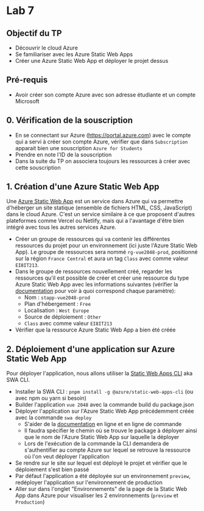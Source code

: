 # Lab 7

## Objectif du TP

- Découvrir le cloud Azure
- Se familiariser avec les Azure Static Web Apps
- Créer une Azure Static Web App et déployer le projet dessus

## Pré-requis

- Avoir créer son compte Azure avec son adresse étudiante et un compte Microsoft

## 0. Vérification de la souscription

- En se connectant sur Azure (https://portal.azure.com) avec le compte qui a servi à créer son compte Azure, vérifier que dans `Subscription` apparait bien une souscription `Azure for Students`
- Prendre en note l'ID de la souscription
- Dans la suite du TP on associera toujours les ressources à créer avec cette souscription

## 1. Création d'une Azure Static Web App

Une [Azure Static Web App](https://learn.microsoft.com/en-us/azure/static-web-apps/overview) est un service dans Azure qui va permettre d'héberger un site statique (ensemble de fichiers HTML, CSS, JavaScript) dans le cloud Azure. C'est un service similaire à ce que proposent d'autres plateformes comme Vercel ou Netlify, mais qui a l'avantage d'être bien intégré avec tous les autres services Azure.

- Créer un groupe de ressources qui va contenir les différentes ressources du projet pour un environnement (ici juste l'Azure Static Web App). Le groupe de ressources sera nommé `rg-vue2048-prod`, positionné sur la région `France Central` et aura un tag `Class` avec comme valeur `EI8IT213`.
- Dans le groupe de ressources nouvellement créé, regarder les ressources qu'il est possible de créer et créer une ressource du type Azure Static Web App avec les informations suivantes (vérifier la [documentation](https://learn.microsoft.com/en-us/azure/static-web-apps/overview) pour voir à quoi correspond chaque paramètre):
    - Nom : `stapp-vue2048-prod`
    - Plan d'hébergement : `Free`
    - Localisation : `West Europe`
    - Source de déploiement : `Other`
    - `Class` avec comme valeur `EI8IT213`
- Vérifier que la ressource Azure Static Web App a bien été créée

## 2. Déploiement d'une application sur Azure Static Web App

Pour déployer l'application, nous allons utiliser la [Static Web Apps CLI](https://azure.github.io/static-web-apps-cli/) aka SWA CLI.

- Installer la SWA CLI : `pnpm install -g @azure/static-web-apps-cli` (ou avec npm ou yarn si besoin)
- Builder l'application `vue 2048` avec la commande build du package.json
- Déployer l'application sur l'Azure Static Web App précédemment créée avec la commande `swa deploy`
    - S'aider de la [documentation](https://azure.github.io/static-web-apps-cli/docs/use/deploy#52-deploy-a-front-end-app-without-an-api) en ligne et en ligne de commande
    - Il faudra spécifier le chemin où se trouve le package à déployer ainsi que le nom de l'Azure Static Web App sur laquelle la déployer
    - Lors de l'exécution de la commande la CLI demandera de s'authentifier au compte Azure sur lequel se retrouve la ressource où l'on veut déployer l'application
- Se rendre sur le site sur lequel est déployé le projet et vérifier que le déploiement s'est bien passé
- Par défaut l'application a été déployée sur un environnement `preview`, redéployer l'application sur l'environnement de production
- Aller sur dans l'onglet "Environnements" de la page de la Static Web App dans Azure pour visualiser les 2 environnements (`preview` et `Production`)
